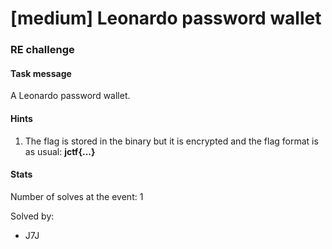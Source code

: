 # [medium] Leonardo password wallet
### RE challenge

#### Task message
A Leonardo password wallet.

#### Hints
1. The flag is stored in the binary but it is encrypted and the flag format is as usual: **jctf{...}**

#### Stats
Number of solves at the event: 1

Solved by: 
* J7J